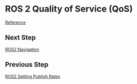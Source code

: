 # ROS 2 Quality of Service (QoS)

[Reference](https://docs.omniverse.nvidia.com/isaacsim/latest/ros2_tutorials/tutorial_ros2_qos.html)

## Next Step

[ROS2 Navigation](10_doc.md)

## Previous Step

[ROS2 Setting Publish Rates](9_doc.md)